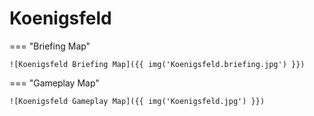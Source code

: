 # Koenigsfeld

=== "Briefing Map"

    ![Koenigsfeld Briefing Map]({{ img('Koenigsfeld.briefing.jpg') }})

=== "Gameplay Map"

    ![Koenigsfeld Gameplay Map]({{ img('Koenigsfeld.jpg') }})
